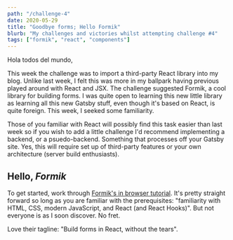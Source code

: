 ```yaml
---
path: "/challenge-4"
date: 2020-05-29
title: "Goodbye forms; Hello Formik"
blurb: "My challenges and victories whilst attempting challenge #4"
tags: ["formik", "react", "components"]
---
```


Hola todos del mundo,

This week the challenge was to import a third-party React library into my blog. Unlike last week, I felt this was more in my ballpark having previous played around with React and JSX. The challenge suggested Formik, a cool library for building forms. I was quite open to learning this new little library as learning all this new Gatsby stuff, even though it's based on React, is quite foreign. This week, I seeked some familiarity.

Those of you familiar with React will possibly find this task easier than last week so if you wish to add a little challenge I'd recommend implementing a backend, or a psuedo-backend. Something that processes off your Gatsby site. Yes, this will require set up of third-party features or your own architecture (server build enthusiasts).

## Hello, _Formik_

To get started, work through [Formik's in browser tutorial](https://jaredpalmer.com/formik/docs/tutorial). It's pretty straight forward so long as you are familiar with the prerequisites: "familiarity with HTML, CSS, modern JavaScript, and React (and React Hooks)". But not everyone is as I soon discover. No fret.

Love their tagline: "Build forms in React, without the tears".
